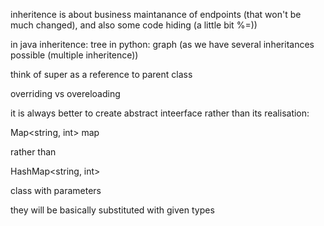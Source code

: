 inheritence is about business maintanance of endpoints (that won't be much changed), and also some code hiding (a little bit %=))

in java inheritence: tree
in python: graph (as we have several inheritances possible (multiple inheritence))

think of super as a reference to parent class

overriding vs overeloading

it is always better to create abstract inteerface rather than its realisation:

Map<string, int> map 

rather than

HashMap<string, int>

class with parameters

they will be basically substituted with given types


